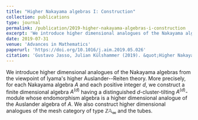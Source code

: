 ```yaml
---
title: "Higher Nakayama algebras I: Construction"
collection: publications
type: journal
permalink: /publication/2019-higher-nakayama-algebras-i-construction
excerpt: 'We introduce higher dimensional analogues of the Nakayama algebras from the viewpoint of Iyama&#39;s higher Auslander--Reiten theory. More precisely, for each Nakayama algebra $A$ and each positive integer $d$, we construct a finite dimensional algebra $A^{(d)}$ having a distinguished $d$-cluster-tilting $A^{(d)}$-module whose endomorphism algebra is a higher dimensional analogue of the Auslander algebra of $A$. We also construct higher dimensional analogues of the mesh category of type $\mathbb{Z}\mathbb{A}_\infty$ and the tubes.'
date: 2019-07-31
venue: 'Advances in Mathematics'
paperurl: 'https://doi.org/10.1016/j.aim.2019.05.026'
citation: 'Gustavo Jasso, Julian Külshammer (2019). &quot;Higher Nakayama algebras I: Construction.&quot; <i>Advances in Mathematics</i>. 351.'
---
```

We introduce higher dimensional analogues of the Nakayama algebras from the viewpoint of Iyama&#39;s higher Auslander--Reiten theory. More precisely, for each Nakayama algebra $A$ and each positive integer $d$, we construct a finite dimensional algebra $A^{(d)}$ having a distinguished $d$-cluster-tilting $A^{(d)}$-module whose endomorphism algebra is a higher dimensional analogue of the Auslander algebra of $A$. We also construct higher dimensional analogues of the mesh category of type $\mathbb{Z}\mathbb{A}_\infty$ and the tubes.
